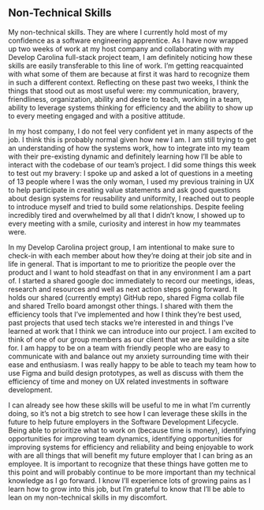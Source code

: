 ## Non-Technical Skills

My non-technical skills. They are where I currently hold most of my confidence as a software engineering apprentice. As I have now wrapped up two weeks of work at my host company and collaborating with my Develop Carolina full-stack project team, I am definitely noticing how these skills are easily transferable to this line of work. I’m getting reacquainted with what some of them are because at first it was hard to recognize them in such a different context. Reflecting on these past two weeks, I think the things that stood out as most useful were: my communication, bravery, friendliness, organization, ability and desire to teach, working in a team, ability to leverage systems thinking for efficiency and the ability to show up to every meeting engaged and with a positive attitude.

In my host company, I do not feel very confident yet in many aspects of the job. I think this is probably normal given how new I am. I am still trying to get an understanding of how the systems work, how to integrate into my team with their pre-existing dynamic and definitely learning how I’ll be able to interact with the codebase of our team’s project. I did some things this week to test out my bravery: I spoke up and asked a lot of questions in a meeting of 13 people where I was the only woman, I used my previous training in UX to help participate in creating value statements and ask good questions about design systems for reusability and uniformity, I reached out to people to introduce myself and tried to build some relationships. Despite feeling incredibly tired and overwhelmed by all that I didn’t know, I showed up to every meeting with a smile, curiosity and interest in how my teammates were. 

In my Develop Carolina project group, I am intentional to make sure to check-in with each member about how they’re doing at their job site and in life in general. That is important to me to prioritize the people over the product and I want to hold steadfast on that in any environment I am a part of. I started a shared google doc immediately to record our meetings, ideas, research and resources and well as next action steps going forward. It holds our shared (currently empty) GitHub repo, shared Figma collab file and shared Trello board amongst other things. I shared with them the efficiency tools that I’ve implemented and how I think they’re best used, past projects that used tech stacks we’re interested in and things I’ve learned at work that I think we can introduce into our project. I am excited to think of one of our group members as our client that we are building a site for. I am happy to be on a team with friendly people who are easy to communicate with and balance out my anxiety surrounding time with their ease and enthusiasm. I was really happy to be able to teach my team how to use Figma and build design prototypes, as well as discuss with them the efficiency of time and money on UX related investments in software development. 

I can already see how these skills will be useful to me in what I’m currently doing, so it’s not a big stretch to see how I can leverage these skills in the future to help future employers in the Software Development Lifecycle. Being able to prioritize what to work on (because time is money), identifying opportunities for improving team dynamics, identifying opportunities for improving systems for efficiency and reliability and being enjoyable to work with are all things that will benefit my future employer that I can bring as an employee. It is important to recognize that these things have gotten me to this point and will probably continue to be more important than my technical knowledge as I go forward. I know I’ll experience lots of growing pains as I learn how to grow into this job, but I’m grateful to know that I’ll be able to lean on my non-technical skills in my discomfort. 
